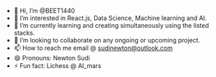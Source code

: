 - 👋 Hi, I’m @BEET1440
- 👀 I’m interested in React.js, Data Science, Machine learning and AI.
- 🌱 I’m currently learning and creating simultaneously using the listed stacks.
- 💞️ I’m looking to collaborate on any ongoing or upcoming project.
- 📫 How to reach me email @ sudinewton@outlook.com
- 😄 Pronouns: Newton Sudi
- ⚡ Fun fact: Lichess @ AI_mars

<!---
BEET1440/BEET1440 is a ✨ special ✨ repository because its `README.md` (this file) appears on your GitHub profile.
You can click the Preview link to take a look at your changes.
--->
